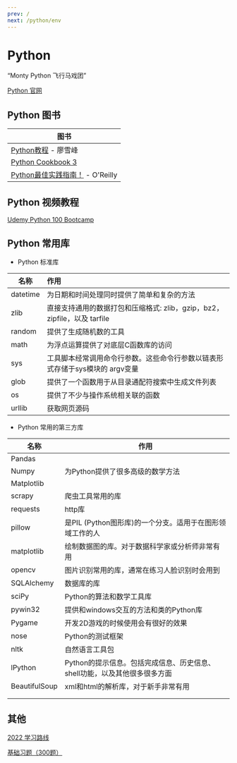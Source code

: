 ```yaml
---
prev: /
next: /python/env
---
```

# Python

“Monty Python 飞行马戏团”

[Python 官网](https://docs.python.org/zh-cn/3.9/tutorial/index.html)

## Python 图书

| 图书 |
| -------------------------------- |
|  [Python教程](https://www.liaoxuefeng.com/wiki/1016959663602400) - 廖雪峰  |
|   [Python Cookbook 3](https://python3-cookbook.readthedocs.io/zh_CN/latest/)|
|   [Python最佳实践指南！](https://pythonguidecn.readthedocs.io/zh/latest/) - O'Reilly  |








## Python 视频教程

[Udemy Python 100 Bootcamp](./UdemyPython100Angela.md)



## Python 常用库

- Python 标准库

| 名称     | 作用                                                         |
| -------- | :----------------------------------------------------------- |
| datetime | 为日期和时间处理同时提供了简单和复杂的方法                   |
| zlib     | 直接支持通用的数据打包和压缩格式: zlib，gzip，bz2，zipfile，以及 tarfile |
| random   | 提供了生成随机数的工具                                       |
| math     | 为浮点运算提供了对底层C函数库的访问                          |
| sys      | 工具脚本经常调用命令行参数。这些命令行参数以链表形式存储于sys模块的 argv变量 |
| glob     | 提供了一个函数用于从目录通配符搜索中生成文件列表             |
| os       | 提供了不少与操作系统相关联的函数                             |
| urllib   | 获取网页源码                                                 |

- Python 常用的第三方库

| 名称          | 作用                                                         |
| ------------- | ------------------------------------------------------------ |
| Pandas        |                                                              |
| Numpy         | 为Python提供了很多高级的数学方法                             |
| Matplotlib    |                                                              |
| scrapy        | 爬虫工具常用的库                                             |
| requests      | http库                                                       |
| pillow        | 是PIL (Python图形库)的一个分支。适用于在图形领域工作的人     |
| matplotlib    | 绘制数据图的库。对于数据科学家或分析师非常有用               |
| opencv        | 图片识别常用的库，通常在练习人脸识别时会用到                 |
| SQLAlchemy    | 数据库的库                                                   |
| sciPy         | Python的算法和数学工具库                                     |
| pywin32       | 提供和windows交互的方法和类的Python库                        |
| Pygame        | 开发2D游戏的时候使用会有很好的效果                           |
| nose          | Python的测试框架                                             |
| nltk          | 自然语言工具包                                               |
| lPython       | Python的提示信息。包括完成信息、历史信息、shell功能，以及其他很多很多方面 |
| BeautifulSoup | xml和html的解析库，对于新手非常有用                          |
|               |                                                              |
|               |                                                              |





## 其他

[2022 学习路线](https://blog.csdn.net/u011367482/article/details/124314829#commentBox)

[基础习题（300题）](https://blog.csdn.net/m0_54355125/article/details/120837304)